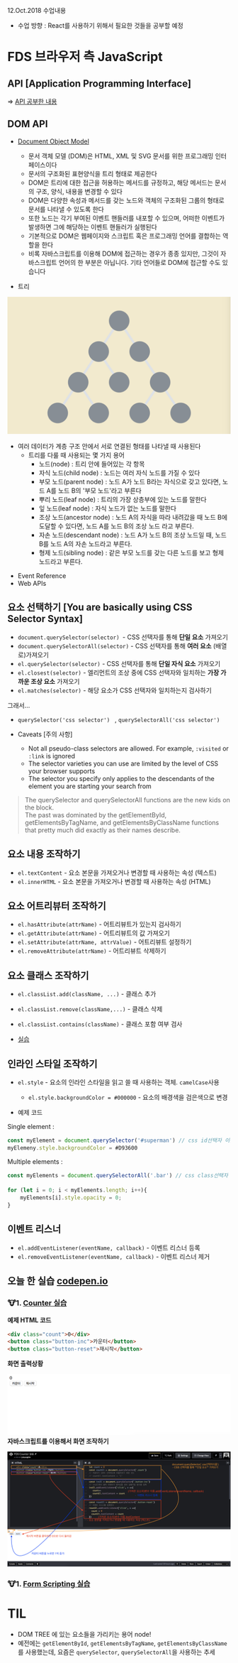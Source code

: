 12.Oct.2018 수업내용

* 수업 방향 : React를 사용하기 위해서 필요한 것들을 공부할 예정

# FDS 브라우저 측 JavaScript

## API [Application Programming Interface]

=> [API 공부한 내용](https://github.com/victoryjkkim92/TIL/blob/master/API.md)


## DOM API

*	[Document Object Model](https://developer.mozilla.org/en-US/docs/Web/API/Document_Object_Model)
 
	+ 문서 객체 모델 (DOM)은 HTML, XML 및 SVG 문서를 위한 프로그래밍 인터페이스이다
	+ 문서의 구조화된 표현양식을 트리 형태로 제공한다
	+ DOM은 트리에 대한 접근을 허용하는 메서드를 규정하고, 해당 메서드는 문서의 구조, 양식, 내용을 변경할 수 있다
	+  DOM은 다양한 속성과 메서드를 갖는 노드와 객체의 구조화된 그룹의 형태로 문서를 나타낼 수 있도록 한다
	+  또한 노드는 각기 부여된 이벤트 핸들러를 내포할 수 있으며, 어떠한 이벤트가 발생하면 그에 해당하는 이벤트 핸들러가 실행된다
	+  기본적으로 DOM은 웹페이지와 스크립트 혹은 프로그래밍 언어를 결합하는 역할을 한다
	+  비록 자바스크립트를 이용해 DOM에 접근하는 경우가 종종 있지만, 그것이 자바스크립트 언어의 한 부분은 아닙니다. 기타 언어들로 DOM에 접근할 수도 있습니다

* 트리

![Alt text](images/screenshot1.png)
	
	
+ 여러 데이터가 계층 구조 안에서 서로 연결된 형태를 나타낼 때 사용된다
	+ 트리를 다룰 때 사용되는 몇 가지 용어
		- 노드(node) : 트리 안에 들어있는 각 항목
		- 자식 노드(child node) : 노드는 여러 자식 노드를 가질 수 있다
		- 부모 노드(parent node) : 노드 A가 노드 B라는 자식으로 갖고 있다면, 노드 A를 노드 B의 '부모 노드'라고 부른다
		- 뿌리 노드(leaf node) : 트리의 가장 상층부에 있는 노드를 말한다
		- 잎 노드(leaf node) : 자식 노드가 없는 노드를 말한다
		- 조상 노드(ancestor node) : 노드 A의 자식을 따라 내려갔을 때 노드 B에 도달할 수 있다면, 노드 A를 노드 B의 조상 노드 라고 부른다.
		- 자손 노드(descendant node) : 노드 A가 노드 B의 조상 노드일 때, 노드 B를 노드 A의 자손 노드라고 부른다. 
		- 형제 노드(sibling node) : 같은 부모 노드를 갖는 다른 노드를 보고 형제 노드라고 부른다.
* Event Reference
* Web APIs

## 요소 선택하기 [You are basically using CSS Selector Syntax]

* `document.querySelector(selector) `- CSS 선택자를 통해 **단일 요소** 가져오기
* `document.querySelectorAll(selector)` - CSS 선택자를 통해 **여러 요소** (배열로)가져오기
* `el.querySelector(selector)` - CSS 선택자를 통해 **단일 자식 요소** 가져오기
* `el.closest(selector)` - 엘리먼트의 조상 중에 CSS 선택자와 일치하는 **가장 가까운 조상 요소** 가져오기
* `el.matches(selector)` - 해당 요소가 CSS 선택자와 일치하는지 검사하기

그래서...

* `querySelector('css selector') ` , `querySelectorAll('css selector')`

+ Caveats [주의 사항]

	+ Not all pseudo-class selectors are allowed. For example, `:visited` or `:link` is ignored
	+ The selector varieties you can use are limited by the level of CSS your browser supports
	+ The selector you specify only applies to the descendants of the element you are starting your search from

> The querySelector and querySelectorAll functions are the new kids on the block.  
> The past was dominated by the getElementById, getElementsByTagName, and getElementsByClassName functions that pretty much did exactly as their names describe.


## 요소 내용 조작하기

* `el.textContent` - 요소 본문을 가져오거나 변경할 때 사용하는 속성 (텍스트)
* `el.innerHTML` - 요소 본문을 가져오거나 변경할 때 사용하는 속성 (HTML)

## 요소 어트리뷰터 조작하기

* `el.hasAttribute(attrName)` - 어트리뷰트가 있는지 검사하기
* `el.getAttribute(attrName)` - 어트리뷰트의 값 가져오기
* `el.setAttribute(attrName, attrValue)` - 어트리뷰트 설정하기
* `el.removeAttribute(attrName)` - 어트리뷰트 삭제하기

## 요소 클래스 조작하기

* `el.classList.add(className, ...)` - 클래스 추가
* `el.classList.remove(className,...)` - 클래스 삭제
* `el.classList.contains(className)` - 클래스 포함 여부 검사

* [실습](https://codepen.io/victoryjkkim92/pen/YJxmdL)

## 인라인 스타일 조작하기 

* `el.style` - 요소의 인라인 스타일을 읽고 쓸 때 사용하는 객체. `camelCase`사용
	+ `el.style.backgroundColor = #000000` - 요소의 배경색을 검은색으로 변경
	

* 예제 코드

Single element : 

```js
const myElement = document.querySelector('#superman') // css id선택자 이름이 superman
myElemeny.style.backgroundColor = #D93600
```
Multiple elements : 

```js
const myElements = document.querySelectorAll('.bar') // css class선택자 이름이 bar

for (let i = 0; i < myElements.length; i++){
	myElements[i].style.opacity = 0;
}
```


## 이벤트 리스너

* `el.addEventListener(eventName, callback)` - 이벤트 리스너 등록
* `el.removeEventListener(eventName, callback)` - 이벤트 리스너 제거


## 오늘 한 실습 [codepen.io](https://codepen.io)

### 🐮1. [Counter 실습](https://codepen.io/dbeat999/pen/JmJmGa) 

**예제 HTML 코드**

```html
<div class="count">0</div>
<button class="button-inc">카운터</button>
<button class="button-reset">재시작</button>
```
**화면 출력상황**

![Alt text](images/counter.png)
**자바스크립트를 이용해서 화면 조작하기**

![Alt text](images/7.png)

### 🐮1.  [Form Scripting 실습](https://codepen.io/victoryjkkim92/pen/xyrvzX) 


# TIL

* DOM TREE 에 있는 요소들을 가리키는 용어 node!
* 예전에는 `getElementById`, `getElementsByTagName`, `getElementsByClassName`를 사용했는데, 요즘은 `querySelector`, `querySelectorAll`을 사용하는 추세




